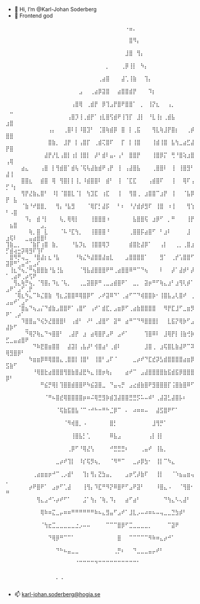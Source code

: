 - 👋 Hi, I’m @Karl-Johan Soderberg
- 👀 Frontend god

⠀⠀⠀⠀⠀⠀⠀⠀⠀⠀⠀⠀⠀⠀⠀⠀⠀⠀⠀⠀⠀⠀⠀⠀⠀⠀⠀⠀⠀⠀⠀⠠⣤⡀⠀⠀⠀⠀⠀⠀⠀⠀⠀⠀⠀⠀⠀⠀⠀⠀⠀⠀⠀⠀⠀⠀⠀⠀⠀⠀\
⠀⠀⠀⠀⠀⠀⠀⠀⠀⠀⠀⠀⠀⠀⠀⠀⠀⠀⠀⠀⠀⠀⠀⠀⠀⠀⠀⠀⠀⠀⠀⠀⣿⠻⡄⠀⠀⠀⠀⠀⠀⠀⠀⠀⠀⠀⠀⠀⠀⠀⠀⠀⠀⠀⠀⠀⠀⠀⠀⠀\
⠀⠀⠀⠀⠀⠀⠀⠀⠀⠀⠀⠀⠀⠀⠀⠀⠀⠀⠀⠀⠀⠀⠀⠀⠀⠀⠀⠀⠀⠀⠀⣸⣿⠀⢻⡄⠀⠀⠀⠀⠀⠀⠀⠀⠀⠀⠀⠀⠀⠀⠀⠀⠀⠀⠀⠀⠀⠀⠀⠀\
⠀⠀⠀⠀⠀⠀⠀⠀⠀⠀⠀⠀⠀⠀⠀⠀⠀⠀⠀⠀⠀⠀⠀⠀⠀⠀⡀⠀⠀⠀⢀⡿⢸⡇⠀⠳⡄⠀⠀⠀⠀⠀⠀⠀⠀⠀⠀⠀⠀⠀⠀⠀⠀⠀⠀⠀⠀⠀⠀⠀\
⠀⠀⠀⠀⠀⠀⠀⠀⠀⠀⠀⠀⠀⠀⠀⠀⠀⠀⠀⠀⠀⠀⠀⠀⢀⣴⣿⠀⠀⠀⣼⢁⢸⣷⠀⠀⢹⡄⠀⠀⠀⠀⠀⠀⠀⠀⠀⠀⠀⠀⠀⠀⠀⠀⠀⠀⠀⠀⠀⠀\
⠀⠀⠀⠀⠀⠀⠀⠀⠀⠀⠀⠀⠀⠀⠀⠀⠀⠀⠀⣠⠀⠀⢀⣴⡿⣽⣿⠀⠀⣴⣿⣿⣾⡟⠀⠀⠀⠹⡆⠀⠀⠀⠀⠀⠀⠀⠀⠀⠀⠀⠀⠀⠀⠀⠀⠀⠀⠀⠀⠀\
⠀⠀⠀⠀⠀⠀⠀⠀⠀⠀⠀⠀⠀⠀⠀⠀⠀⢠⣿⢿⠀⢀⣾⡟⠀⡿⢹⣠⡟⣿⠟⣿⣿⠁⠀⡀⠀⢸⡝⣆⠀⠀⢠⡀⠀⠀⠀⠀⠀⠀⣀⠀⠀⠀⠀⠀⠀⠀⠀⠀\
⠀⠀⠀⠀⠀⠀⠀⠀⠀⠀⠀⠀⠀⠀⠀⠀⢠⣿⡹⢸⢀⣾⡟⠁⢰⣇⣿⢫⣾⠟⢸⢹⡏⠀⣸⡇⠀⠘⣇⢸⡆⢀⣾⣧⠀⠀⠀⠀⠀⣰⣿⠀⠀⠀⠀⠀⠀⠀⠀⠀\
⠀⠀⠀⠀⠀⠀⠀⠀⠀⠀⠀⢠⡄⠀⠀⢀⣿⠇⡇⠸⣿⣹⠃⠀⢈⣿⢷⣾⡿⠀⣿⠀⡇⢀⣯⠀⠀⠀⢻⣇⢷⣸⡟⣿⡆⠀⠀⢀⡾⣿⣿⠀⠀⠀⠀⠀⠀⠀⠀⠀\
⠀⠀⠀⠀⠀⠀⠀⠀⠀⠀⠀⣿⣷⡀⠀⣸⡟⠀⡇⢠⣿⡏⠀⢀⣾⢍⣿⠏⠀⠀⡏⠀⡇⢸⣿⠀⠀⠀⢸⣾⢸⣿⠀⣧⢳⣀⣴⣋⣼⡟⣿⠀⠀⠀⠀⠀⠀⠀⠀⠀\
⠀⠀⠀⠀⠀⠀⠀⠀⠀⠀⣼⡟⡜⣇⢠⣿⡇⢰⡇⢸⣿⡇⠀⡼⠃⣾⠇⣤⠄⢠⠃⠀⣿⣿⡟⠀⠀⠀⢸⣿⡿⡍⠀⢛⠘⣿⢵⣰⣿⢠⢿⠀⠀⠀⠀⠀⠀⠀⠀⠀\
⠀⠀⠀⠀⣴⣄⠀⠀⠀⢠⣿⠀⡇⢻⣾⣿⠁⣾⢧⠈⢯⢧⣼⣷⣾⠟⢠⡟⠀⢸⠀⢠⣼⣿⣧⠀⠀⠀⢀⣿⣿⠇⠀⢸⠀⢸⣿⣻⠃⣼⢸⠀⠀⠀⠀⠀⠀⠀⠀⠀\
⠀⠀⠀⠀⣿⣿⣆⠀⠀⣾⣿⠀⢿⠀⢻⣿⡇⡇⢸⡀⠸⣾⣿⣿⠇⠀⣾⠃⠀⢸⠀⠈⣏⣏⠀⠀⠀⢠⣾⣿⠏⠀⠀⢸⠀⠀⢿⠏⢠⡋⠘⡆⠀⠀⠀⠀⠀⠀⠀⠀\
⠀⠀⠀⠀⢻⡟⣜⣷⣄⣿⠃⠀⠸⡇⠈⣿⣿⣇⠈⡇⠀⢳⣹⣏⠀⢰⣏⠀⠀⢸⠀⠀⢻⣿⢀⠀⣰⣿⣿⠉⣰⡟⠀⢸⠀⠀⠈⣧⡿⡟⠀⣧⠀⠀⠀⠀⠀⠀⠀⠀\
⠀⠀⠀⠀⠈⣷⠘⠞⣿⣿⡀⠀⠀⢻⡄⠘⣧⣻⠀⠀⠀⠈⢿⡏⡃⣼⡯⠀⠀⠃⠆⠀⠘⡜⣾⡾⣻⠏⠀⢸⣿⠀⠰⢸⠀⠀⠀⢻⢱⠃⠠⣿⠀⠀⠀⠀⠀⠀⠀⠀\
⠀⠀⠀⠀⠀⠹⡄⠀⣾⠘⡇⠀⠀⠀⢧⡀⢿⢿⡇⠀⠀⠀⢸⣿⣿⣿⠰⠀⠀⠀⠀⠀⠀⣧⣿⣿⢯⠀⣰⡿⠋⠀⡀⠛⠀⠀⠀⢸⡟⠀⣦⣿⠀⠀⠀⠀⠀⠀⣠⡀\
⠀⠀⠀⠀⠀⠀⢷⡀⣿⠀⣇⠀⠀⠀⠈⠧⠘⣏⢳⡀⠀⠀⢸⣿⣿⣿⠘⠀⠀⠀⠀⠀⢀⣿⣿⡯⣴⣿⠋⠀⠃⣰⠇⠀⠀⠀⠀⣸⠀⣰⢯⠇⠀⠀⣀⣤⣴⣿⣿⠇\
⢹⣷⣀⡀⠀⠀⠈⣷⡏⢰⣿⠀⣷⡀⠀⠀⠀⠘⣧⡹⣆⠀⢸⣿⣿⢿⡹⠀⠀⠀⠀⠀⣾⣿⣗⣼⡿⠁⠀⠀⢠⡇⠀⠀⢀⡀⢀⣿⣰⡋⣾⢴⣒⡽⢿⣻⠏⢹⠏⠀\
⠀⣿⠻⡛⢤⣀⠀⠘⣿⣼⡆⣆⠘⣧⠀⠀⠀⠀⠘⢷⣌⠳⣼⣿⣿⣼⣶⣇⠀⠀⠀⣠⣿⣿⣿⣿⠁⠀⠀⠀⣻⠁⠀⢀⡞⢡⣿⣿⠋⣽⡿⠛⢁⣤⠚⣁⣠⠎⠀⠀\
⠀⢸⣆⠙⢦⡈⠛⢦⣿⣿⣷⠘⣧⢘⣧⠀⠀⠀⠀⠈⢻⣧⣼⣿⣿⣿⠟⠛⢀⣴⣿⣿⠿⠛⠉⠙⢦⠀⠀⠀⠇⠀⠀⡼⠁⣼⡾⠃⡼⠁⢀⣴⠟⢀⡴⢫⠟⠀⠀⠀\
⠀⠀⢻⣄⢷⡛⢦⡀⠈⢻⣿⡄⠹⣆⠈⢧⡀⠀⠀⢀⣀⣽⣿⡿⠛⢀⣀⣠⣾⣿⠟⠁⠀⣀⡀⠀⣽⡶⠛⠋⢷⣄⣰⠃⣰⢻⢇⡾⠁⣠⠟⠁⣠⠋⢀⡟⠀⠀⠀⠀\
⠀⠀⠈⢿⣆⠳⣄⠉⠷⣌⣿⣷⠀⢻⣆⣨⣿⣿⠿⢿⣿⡿⠋⠀⡠⠞⣽⠿⠙⠁⢀⣴⠋⠉⠙⢾⣿⣿⡷⠂⢸⣿⣧⣠⢇⣿⠞⠀⢀⣠⣤⠞⠁⣠⠋⠀⠀⠀⠀⠀\
⠀⠀⠀⠈⣿⣦⠙⢦⣠⡌⠙⣾⣷⣠⣿⣿⠟⠁⢠⣿⠋⠀⢠⠞⠁⣾⣏⡀⣠⣶⡿⠋⢀⣴⣷⣿⣿⣿⣿⠀⠀⠻⡟⣏⣸⠋⣀⣶⡻⠟⠁⢀⡴⠁⠀⠀⠀⠀⠀⠀\
⠀⠀⠀⠀⠹⣿⣿⣤⠙⢮⡳⣜⣿⣿⣿⠇⠀⢠⣾⠃⠀⠜⠃⢀⣼⣿⠋⠀⣽⠛⠀⣴⠛⠉⠙⠻⣿⣿⣿⡇⠀⠀⣇⣯⡝⢿⡷⠋⣠⣼⡷⠋⠀⠀⣀⠀⠀⠀⠀⠀\
⠀⠀⠀⠀⠀⠙⢿⡝⢷⣄⠙⠲⣿⣿⠃⠀⢀⣼⡟⠀⣰⠀⣴⢿⣿⡟⣠⠟⠀⣠⠞⠁⠀⠀⠀⠀⢹⣿⠿⠇⠀⣸⢿⡟⡇⢸⣷⢚⡷⣋⣀⣤⣴⣿⠟⠀⠀⠀⠀⠀\
⠀⠀⠀⠀⠀⠀⠀⠙⠷⣟⣿⣶⣿⣿⠀⠀⣼⣽⡇⢠⣧⡼⠃⢺⣿⣴⠃⢀⣾⠇⠀⠀⠀⠀⠀⠀⣸⣿⢀⠀⣰⢯⣿⣇⣷⣼⠟⠉⠽⢿⣻⣿⡿⠃⠀⠀⠀⠀⠀⠀\
⠀⠀⠀⠀⠀⠀⠳⣶⣶⡿⠿⢿⣿⣿⣄⢀⣿⣿⡇⢸⣿⠃⠀⢸⣿⠃⣠⠏⠈⠀⠀⠀⠀⣀⡴⠞⠙⣏⣞⡽⣣⣾⣿⣿⣿⣿⣴⣶⡿⣫⣷⠋⠀⠀⠀⠀⠀⠀⠀⠀\
⠀⠀⠀⠀⠀⠀⠀⠘⢿⣿⣗⣴⣿⣿⣿⢻⣿⣷⣿⣼⣟⠳⣄⢸⣿⡶⢷⡄⠀⠀⠀⣴⠞⠉⠀⣠⣼⣿⣿⣿⣿⣷⣯⣾⣯⡿⣿⣿⣿⡿⠃⠀⠀⠀⠀⠀⠀⠀⠀⠀\
⠀⠀⠀⠀⠀⠀⠀⠀⠀⠛⣮⡛⢿⡇⢹⣿⣿⣾⣿⣿⠟⠳⣮⣽⣿⣀⠀⠙⣤⢤⡛⠀⣠⣔⣾⣷⣿⠟⣻⣿⣿⣿⡏⢨⣿⣷⣿⠿⠋⠀⠀⠀⠀⠀⠀⠀⠀⠀⠀⠀\
⠀⠀⠀⠀⠀⠀⠀⠀⠀⠀⠈⠛⠦⣿⣞⢿⣿⣿⣿⣿⡶⠶⠬⢿⣛⣻⡷⣾⣹⣼⣿⣿⣛⣛⡫⠥⠤⠾⠃⢀⣼⣽⣃⣼⣿⡧⠆⠀⠀⠀⠀⠀⠀⠀⠀⠀⠀⠀⠀⠀\
⠀⠀⠀⠀⠀⠀⠀⠀⠀⠀⠀⠀⠀⠈⢯⣷⣯⣿⣧⠈⠉⠐⠚⠓⠒⠛⠓⣈⡿⠉⠀⠄⠀⠴⠶⠶⠤⠀⠀⣼⣫⣿⠟⠋⠁⠀⠀⠀⠀⠀⠀⠀⠀⠀⠀⠀⠀⠀⠀⠀\
⠀⠀⠀⠀⠀⠀⠀⠀⠀⠀⠀⠀⠀⠀⠀⠈⠻⢾⣿⡀⠠⠀⠀⠀⠀⠀⠀⣿⡃⠀⠀⠀⠀⠀⠀⠀⠀⠀⣸⢻⡛⠁⠀⠀⠀⠀⠀⠀⠀⠀⠀⠀⠀⠀⠀⠀⠀⠀⠀⠀\
⠀⠀⠀⠀⠀⠀⠀⠀⠀⠀⠀⠀⠀⠀⠀⠀⠀⢸⣿⣧⡃⢁⠀⠀⠀⠀⠀⠿⣧⣠⠀⠀⠀⠀⠀⠀⠀⢠⡇⢸⡇⠀⠀⠀⠀⠀⠀⠀⠀⠀⠀⠀⠀⠀⠀⠀⠀⠀⠀⠀\
⠀⠀⠀⠀⠀⠀⠀⠀⠀⠀⠀⠀⠀⠀⠀⠀⢀⡿⠋⠘⢿⣜⢣⠀⠀⠀⠀⠚⣛⣛⣛⠆⠀⠀⠀⢀⣤⠞⠀⢸⣧⡀⠀⠀⠀⠀⠀⠀⠀⠀⠀⠀⠀⠀⠀⠀⠀⠀⠀⠀\
⠀⠀⠀⠀⠀⠀⠀⠀⠀⠀⠀⠀⠀⣀⡴⠞⢹⡇⠀⠸⡎⢯⡻⢦⡀⠀⠀⠈⠻⠛⠉⠀⠀⣀⡴⡿⣳⠂⠀⢸⡇⠉⠳⣄⠀⠀⠀⠀⠀⠀⠀⠀⠀⠀⠀⠀⠀⠀⠀⠀\
⠀⠀⠀⠀⠀⠀⠀⢀⣴⣶⣶⡶⠚⠉⢀⡠⣾⠃⠀⠀⢹⡆⢻⡄⣝⣳⣤⡀⠀⠀⠀⣠⡶⢋⡼⣷⠏⠀⠀⢸⡇⠀⠀⠈⠱⣦⣤⣶⢤⡀⠀⠀⠀⠀⠀⠀⠀⠀⠀⠀\
⠀⠀⠀⠀⠀⠀⡴⠟⣿⠟⠁⠀⣠⡶⠋⢁⣼⠀⠀⠀⢸⢻⡄⠹⣏⠛⠻⡝⠿⣿⠟⠋⣠⠟⣽⠃⠀⠀⠀⠸⣿⣄⠠⠀⠀⠈⢻⣿⠂⠛⠀⠀⠀⠀⠀⠀⠀⠀⠀⠀\
⠀⠀⠀⠀⠀⠀⠀⠀⢻⣄⣠⠚⠡⡴⠞⠋⠁⠀⠀⠀⣨⠁⢳⡄⠈⢷⡀⠹⡄⠀⠀⣴⠋⣴⠃⠀⠀⠀⠀⠀⠀⠙⢳⣄⠣⢄⣼⠃⠀⠀⠀⠀⠀⠀⠀⠀⠀⠀⠀⠀\
⠀⠀⠀⠀⠀⠀⠀⠀⠀⢿⠷⠶⣍⣀⡤⠶⠶⠛⠛⠛⠛⠛⠛⠷⠦⣄⣻⣤⠋⣠⠞⠁⣸⣇⡠⠤⠴⠶⠦⠤⢤⣀⣀⣙⣳⡾⠃⠀⠀⠀⠀⠀⠀⠀⠀⠀⠀⠀⠀⠀\
⠀⠀⠀⠀⠀⠀⠀⠀⠀⠈⢳⣖⣉⣀⣀⣀⣀⣀⣐⡠⠤⠤⠀⠀⠀⠀⠉⠉⠉⣿⡿⠋⣉⣀⣀⣀⣀⡀⠀⠀⠀⠀⠉⣽⠟⠀⠀⠀⠀⠀⠀⠀⠀⠀⠀⠀⠀⠀⠀⠀\
⠀⠀⠀⠀⠀⠀⠀⠀⠀⠀⠀⠙⢿⡿⠛⠉⠉⠁⠀⠀⠀⠀⠀⠀⠀⠀⠀⠀⠀⣿⠀⠀⠉⠉⠉⠉⠉⠻⠷⠶⣄⡴⠚⠁⠀⠀⠀⠀⠀⠀⠀⠀⠀⠀⠀⠀⠀⠀⠀⠀\
⠀⠀⠀⠀⠀⠀⠀⠀⠀⠀⠀⠀⠀⠙⠓⠦⣤⣀⣀⠀⠀⠀⠀⠀⠀⠀⠀⠀⢀⡛⠆⠀⠀⠙⣀⣀⣀⣤⡤⠞⠃⠀⠀⠀⠀⠀⠀⠀⠀⠀⠀⠀⠀⠀⠀⠀⠀⠀⠀⠀\
⠀⠀⠀⠀⠀⠀⠀⠀⠀⠀⠀⠀⠀⠀⠀⠀⠀⠀⠈⠉⠉⠉⠉⠙⠉⠉⠉⠉⠉⠉⠉⠉⠉⠉⠁⠀⠀⠀⠀⠀⠀⠀⠀⠀⠀⠀⠀⠀⠀⠀⠀⠀⠀⠀⠀⠀⠀⠀⠀⠀\
⠀⠀⠀⠀⠀⠀⠀⠀⠀⠀⠀⠀⠀⡀⢀⠀⠀⠀⠀⠀⠀⠀⠀⠀⠀⠀⠀⠀⠀⠀⠀⠀⠀⠀⠀⠀⠀⠀⠀⠀⠀⠀⠀⠀⠀⠀⠀⠀⠀⠀⠀⠀⠀⠀⠀⠀⠀⠀⠀⠀

- 📫 karl-johan.soderberg@hogia.se

